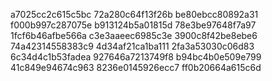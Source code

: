 a7025cc2c615c5bc
72a280c64f13f26b
be80ebcc80892a31
f000b997c287075e
b913124b5a01815d
78e3be97648f7a97
1fcf6b46afbe566a
c3e3aaeec6985c3e
3900c8f42be8ebe6
74a42314558383c9
4d34af21ca1ba111
2fa3a53030c06d83
6c34d4c1b53fadea
927646a7213749f8
b94bc4b0e509e799
41c849e94674c963
8236e0145926ecc7
ff0b20664a615c6d
